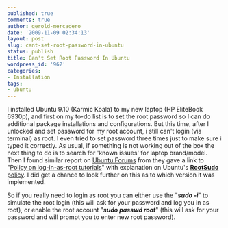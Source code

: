 ```yaml
---
published: true
comments: true
author: gerold-mercadero
date: '2009-11-09 02:34:13'
layout: post
slug: cant-set-root-password-in-ubuntu
status: publish
title: Can't Set Root Password In Ubuntu
wordpress_id: '962'
categories:
- Installation
tags:
- ubuntu
---
```


I installed Ubuntu 9.10 (Karmic Koala) to my new laptop (HP EliteBook 6930p), and first on my to-do list is to set the root password so I can do additional package installations and configurations.  But this time, after I unlocked and set password for my root account,  i still can't login (via terminal) as root.  I even tried to set password three times just to make sure i typed it correctly.  As usual, if something is not working out of the box the next thing to do is to search for 'known issues' for laptop brand/model.  Then I found similar report on [Ubuntu Forums](http://ubuntuforums.org/showthread.php?t=1310671) from they gave a link to "[Policy on log-in-as-root tutorials](http://ubuntuforums.org/showthread.php?t=716201)" with explanation on Ubuntu's [**RootSudo** policy](https://help.ubuntu.com/community/RootSudo).  I did get a chance to look further on this as to which version it was implemented.

  So if you really need to login as root you can either use the "_**sudo -i**_" to simulate the root login (this will ask for your password and log you in as root), or enable the root account "_**sudo passwd root**_" (this will ask for your password and will prompt you to enter new root password).

